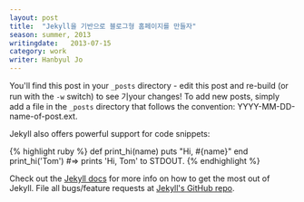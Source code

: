 ```yaml
---
layout: post
title:  "Jekyll을 기반으로 블로그형 홈페이지를 만들자"
season: summer, 2013
writingdate:   2013-07-15
category: work
writer: Hanbyul Jo
---
```


You'll find this post in your `_posts` directory - edit this post and re-build (or run with the `-w` switch) to see 기your changes!
To add new posts, simply add a file in the `_posts` directory that follows the convention: YYYY-MM-DD-name-of-post.ext.

Jekyll also offers powerful support for code snippets:

{% highlight ruby %}
def print_hi(name)
  puts "Hi, #{name}"
end
print_hi('Tom')
#=> prints 'Hi, Tom' to STDOUT.
{% endhighlight %}

Check out the [Jekyll docs][jekyll] for more info on how to get the most out of Jekyll. File all bugs/feature requests at [Jekyll's GitHub repo][jekyll-gh].

[jekyll-gh]: https://github.com/mojombo/jekyll
[jekyll]:    http://jekyllrb.com
